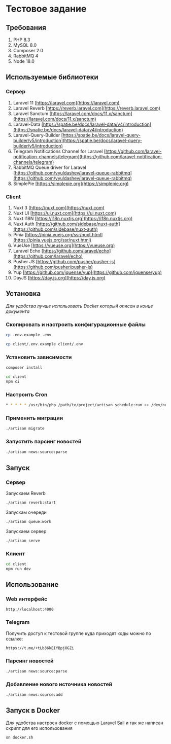 # Тестовое задание

## Требования

1. PHP 8.3
2. MySQL 8.0
3. Composer 2.0
4. RabbitMQ 4
5. Node 18.0

## Используемые библиотеки

### Сервер

1. Laravel 11 [https://laravel.com](https://laravel.com)
2. Laravel Reverb [https://reverb.laravel.com](https://reverb.laravel.com)
3. Laravel Sanctum [https://laravel.com/docs/11.x/sanctum](https://laravel.com/docs/11.x/sanctum)
4. Laravel-Data [https://spatie.be/docs/laravel-data/v4/introduction](https://spatie.be/docs/laravel-data/v4/introduction)
5. Laravel-Query-Builder [https://spatie.be/docs/laravel-query-builder/v5/introduction](https://spatie.be/docs/laravel-query-builder/v5/introduction)
6. Telegram Notifications Channel for Laravel [https://github.com/laravel-notification-channels/telegram](https://github.com/laravel-notification-channels/telegram)
7. RabbitMQ Queue driver for Laravel [https://github.com/vyuldashev/laravel-queue-rabbitmq](https://github.com/vyuldashev/laravel-queue-rabbitmq)
8. SimplePie [https://simplepie.org](https://simplepie.org)

### Client

1. Nuxt 3 [https://nuxt.com](https://nuxt.com)
2. Nuxt UI [https://ui.nuxt.com](https://ui.nuxt.com)
3. Nuxt I18N [https://i18n.nuxtjs.org](https://i18n.nuxtjs.org)
4. Nuxt Auth [https://github.com/sidebase/nuxt-auth](https://github.com/sidebase/nuxt-auth)
5. Pinia [https://pinia.vuejs.org/ssr/nuxt.html](https://pinia.vuejs.org/ssr/nuxt.html)
6. VueUse [https://vueuse.org](https://vueuse.org)
7. Laravel Echo [https://github.com/laravel/echo](https://github.com/laravel/echo)
8. Pusher JS [https://github.com/pusher/pusher-js](https://github.com/pusher/pusher-js)
9. Yup [https://github.com/jquense/yup](https://github.com/jquense/yup)
10. DayJS [https://day.js.org](https://day.js.org)


## Установка

_Для удобства лучше использовать Docker который описан в конце документа_

### Скопировать и настроить конфигурационные файлы

```bash
cp .env.example .env
```

```bash
cp client/.env.example client/.env
```

### Установить зависимости

```bash
composer install
```

```bash
cd client
npm ci
```

### Настроить Cron

```bash
* * * * * /usr/bin/php /path/to/project/artisan schedule:run >> /dev/null 2>&1
```

### Применить миграции

```bash
./artisan migrate
```

### Запустить парсинг новостей

```bash
./artisan news:source:parse
```

## Запуск

### Cервер

Запускаем Reverb

```bash
./artisan reverb:start 
```

Запускам очереди

```bash
./artisan queue:work 
```

Запускаем сервер

```bash
./artisan serve 
```

### Клиент

```bash
cd client
npm run dev
```

## Использование

### Web интерфейс

```text
http://localhost:4000
```

### Telegram

Получить доступ к тестовой группе куда приходят коды можно по ссылке:

```text
https://t.me/+tLb36kEIYBpjOGZi
```

### Парсинг новостей

```bash
./artisan news:source:parse 
```

### Добавление нового источника новостей

```bash
./artisan news:source:add
```

## Запуск в Docker

Для удобства настроен docker с помощью Laravel Sail и так же написан скрипт для его использования

```bash
sn docker.sh
```
